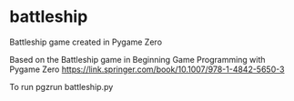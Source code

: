 # battleship
Battleship game created in Pygame Zero

Based on the Battleship game in Beginning Game Programming with Pygame Zero
https://link.springer.com/book/10.1007/978-1-4842-5650-3 

To run 
pgzrun battleship.py 
